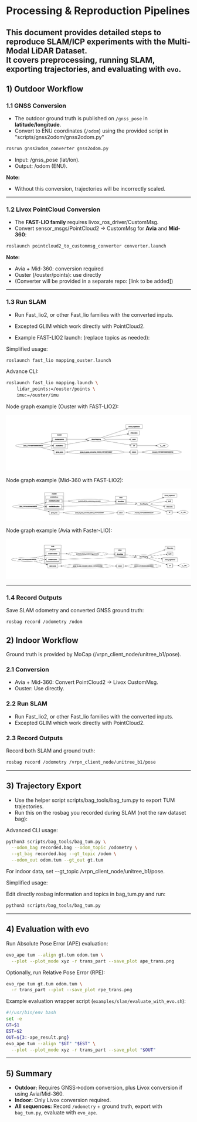 # Processing & Reproduction Pipelines

This document provides detailed steps to reproduce **SLAM/ICP experiments** with the Multi-Modal LiDAR Dataset.  
It covers preprocessing, running SLAM, exporting trajectories, and evaluating with `evo`.
---

## 1) Outdoor Workflow

### 1.1 GNSS Conversion
- The outdoor ground truth is published on `/gnss_pose` in **latitude/longitude**.  
- Convert to ENU coordinates (`/odom`) using the provided script in "scripts/gnss2odom/gnss2odom.py"

```bash
rosrun gnss2odom_converter gnss2odom.py
```
-	Input: /gnss_pose (lat/lon).
-	Output: /odom (ENU).

**Note:**
- Without this conversion, trajectories will be incorrectly scaled.
---

### 1.2 Livox PointCloud Conversion
- The **FAST-LIO family** requires livox_ros_driver/CustomMsg.
- Convert sensor_msgs/PointCloud2 → CustomMsg for **Avia** and **Mid-360**:

```bash
roslaunch pointcloud2_to_custommsg_converter converter.launch
```

**Note:**
- Avia + Mid-360: conversion required
- Ouster (/ouster/points): use directly
- (Converter will be provided in a separate repo: [link to be added])

---

### 1.3 Run SLAM

- Run Fast_lio2, or other Fast_lio families with the converted inputs.
- Excepted GLIM which work directly with PointCloud2.

- Example FAST-LIO2 launch: (replace topics as needed):

Simplified usage:
```bash
roslaunch fast_lio mapping_ouster.launch
```
Advance CLI:
```bash
roslaunch fast_lio mapping.launch \
    lidar_points:=/ouster/points \
    imu:=/ouster/imu
```

Node graph example (Ouster with FAST-LIO2):

![RQT Ouster](./img/rqt_ouster_fast_lio2.png)

Node graph example (Mid-360 with FAST-LIO2):

![RQT Mid360](./img/rqt_mid360_fast_lio2.png)

Node graph example (Avia with Faster-LIO):

![RQT Avia](./img/rqt_avia_fast_lio2.png)

---

### 1.4 Record Outputs
Save SLAM odometry and converted GNSS ground truth:

```bash
rosbag record /odometry /odom
```


## 2) Indoor Workflow

Ground truth is provided by MoCap (/vrpn_client_node/unitree_b1/pose).

### 2.1 Conversion
- Avia + Mid-360: Convert PointCloud2 → Livox CustomMsg.
- Ouster: Use directly.  

### 2.2 Run SLAM
- Run Fast_lio2, or other Fast_lio families with the converted inputs.
- Excepted GLIM which work directly with PointCloud2.

### 2.3 Record Outputs
Record both SLAM and ground truth:

```bash
rosbag record /odometry /vrpn_client_node/unitree_b1/pose
```
---

## 3) Trajectory Export

- Use the helper script scripts/bag_tools/bag_tum.py to export TUM trajectories.
- Run this on the rosbag you recorded during SLAM (not the raw dataset bag):

Advanced CLI usage:

```bash
python3 scripts/bag_tools/bag_tum.py \
  --odom_bag recorded.bag --odom_topic /odometry \
  --gt_bag recorded.bag --gt_topic /odom \
  --odom_out odom.tum --gt_out gt.tum
```
For indoor data, set --gt_topic /vrpn_client_node/unitree_b1/pose.

Simplified usage:

Edit directly rosbag information and topics in bag_tum.py and run:

```bash
python3 scripts/bag_tools/bag_tum.py
```

---

## 4) Evaluation with evo

Run Absolute Pose Error (APE) evaluation:

```bash
evo_ape tum --align gt.tum odom.tum \
  --plot --plot_mode xyz -r trans_part --save_plot ape_trans.png
```
Optionally, run Relative Pose Error (RPE):

```bash
evo_rpe tum gt.tum odom.tum \
  -r trans_part --plot --save_plot rpe_trans.png
```

Example evaluation wrapper script (`examples/slam/evaluate_with_evo.sh`):

```bash
#!/usr/bin/env bash
set -e
GT=$1
EST=$2
OUT=${3:-ape_result.png}
evo_ape tum --align "$GT" "$EST" \
  --plot --plot_mode xyz -r trans_part --save_plot "$OUT"
```

---

## 5) Summary

- **Outdoor:** Requires GNSS→odom conversion, plus Livox conversion if using Avia/Mid-360.  
- **Indoor:** Only Livox conversion required.  
- **All sequences:** Record `/odometry` + ground truth, export with `bag_tum.py`, evaluate with `evo_ape`.
